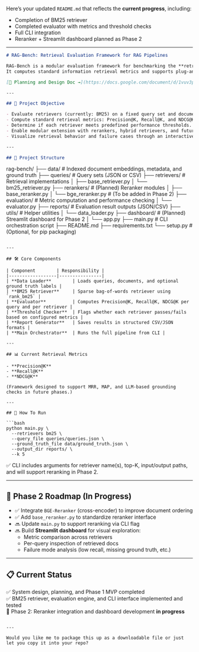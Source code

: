 Here’s your updated `README.md` that reflects the **current progress**, including:

- Completion of BM25 retriever  
- Completed evaluator with metrics and threshold checks  
- Full CLI integration  
- Reranker + Streamlit dashboard planned as Phase 2

---

```markdown
# RAG-Bench: Retrieval Evaluation Framework for RAG Pipelines

RAG-Bench is a modular evaluation framework for benchmarking the **retrieval performance** of different components in Retrieval-Augmented Generation (RAG) systems.  
It computes standard information retrieval metrics and supports plug-and-play evaluation for various retrievers and rerankers.

[📄 Planning and Design Doc →](https://docs.google.com/document/d/1vuv3pliy8DV-ipau8KcpQVdp-q1hpTLvozZq0eNrvfA/edit?usp=sharing)

---

## 🎯 Project Objective

- Evaluate retrievers (currently: BM25) on a fixed query set and document store.
- Compute standard retrieval metrics: Precision@K, Recall@K, and NDCG@K.
- Determine if each retriever meets predefined performance thresholds.
- Enable modular extension with rerankers, hybrid retrievers, and future QA scoring.
- Visualize retrieval behavior and failure cases through an interactive dashboard (Phase 2).

---

## 📁 Project Structure

```
rag-bench/
├── data/                     # Indexed document embeddings, metadata, and ground truth
├── queries/                  # Query sets (JSON or CSV)
├── retrievers/               # Retrieval implementations
│   ├── base_retriever.py
│   └── bm25_retriever.py
├── rerankers/                # (Planned) Reranker modules
│   ├── base_reranker.py
│   └── bge_reranker.py       # (To be added in Phase 2)
├── evaluation/               # Metric computation and performance checking
│   └── evaluator.py
├── reports/                  # Evaluation result outputs (JSON/CSV)
├── utils/                    # Helper utilities
│   └── data_loader.py
├── dashboard/                # (Planned) Streamlit dashboard for Phase 2
│   └── app.py
├── main.py                   # CLI orchestration script
├── README.md
├── requirements.txt
└── setup.py                  # (Optional, for pip packaging)
```

---

## 🛠 Core Components

| Component        | Responsibility |
|------------------|----------------|
| **Data Loader**        | Loads queries, documents, and optional ground truth labels |
| **BM25 Retriever**     | Sparse bag-of-words retriever using `rank_bm25` |
| **Evaluator**          | Computes Precision@K, Recall@K, NDCG@K per query and per retriever |
| **Threshold Checker**  | Flags whether each retriever passes/fails based on configured metrics |
| **Report Generator**   | Saves results in structured CSV/JSON formats |
| **Main Orchestrator**  | Runs the full pipeline from CLI |

---

## 📊 Current Retrieval Metrics

- **Precision@K**
- **Recall@K**
- **NDCG@K**

(Framework designed to support MRR, MAP, and LLM-based grounding checks in future phases.)

---

## 🚀 How To Run

```bash
python main.py \
  --retrievers bm25 \
  --query_file queries/queries.json \
  --ground_truth_file data/ground_truth.json \
  --output_dir reports/ \
  --k 5
```

✅ CLI includes arguments for retriever name(s), top-K, input/output paths, and will support reranking in Phase 2.

---

## 🧪 Phase 2 Roadmap (In Progress)

- ✅ Integrate `BGE-Reranker` (cross-encoder) to improve document ordering
- ✅ Add `base_reranker.py` to standardize reranker interface
- 🔜 Update `main.py` to support reranking via CLI flag
- 🔜 Build **Streamlit dashboard** for visual exploration:
  - Metric comparison across retrievers
  - Per-query inspection of retrieved docs
  - Failure mode analysis (low recall, missing ground truth, etc.)

---

## 📋 Current Status

✅ System design, planning, and Phase 1 MVP completed  
✅ BM25 retriever, evaluation engine, and CLI interface implemented and tested  
🚧 Phase 2: Reranker integration and dashboard development **in progress**
```

---

Would you like me to package this up as a downloadable file or just let you copy it into your repo?
